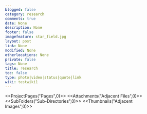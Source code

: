 ```yaml
---
blogged: false
category: research
comments: true
date: None
description: None
footer: false
imagefeature: star_field.jpg
layout: post
link: None
modified: None
otherlocations: None
private: false
tags: None
title: research
toc: false
type: photo|video|status|quote|link
wiki: testwiki1
---
```

<!--summary-->



<<ProjectPages("Pages",0)>>
<<Attachments("Adjacent Files",0)>>
<<SubFolders("Sub-Directories",0)>>
<<Thumbnails("Adjacent Images",0)>>